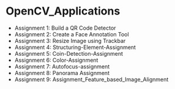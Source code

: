 # OpenCV_Applications

* Assignment 1: Build a QR Code Detector
* Assignment 2: Create a Face Annotation Tool
* Assignment 3: Resize Image using Trackbar
* Assignment 4: Structuring-Element-Assignment
* Assignment 5: Coin-Detection-Assignment
* Assignment 6: Color-Assignment
* Assignment 7: Autofocus-assignment
* Assignment 8: Panorama Assignment
* Assignment 9: Assignment_Feature_based_Image_Alignment
  
